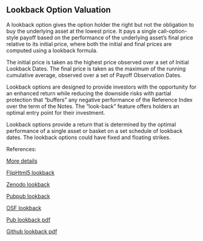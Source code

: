 ## Lookback Option Valuation
   
A lookback option gives the option holder the right but not the obligation to buy the underlying asset at the lowest price. It pays a single call-option-style payoff based on the performance of the underlying asset’s final price relative to its initial price, where both the initial and final prices are computed using a lookback formula.

The initial price is taken as the highest price observed over a set of Initial Lookback Dates. The final price is taken as the maximum of the running cumulative average, observed over a set of Payoff Observation Dates.

Lookback options are designed to provide investors with the opportunity for an enhanced return while reducing the downside risks with partial protection that “buffers” any negative performance of the Reference Index over the term of the Notes. The “look-back” feature offers holders an optimal entry point for their investment.

Lookback options provide a return that is determined by the optimal performance of a single asset or basket on a set schedule of lookback dates. The lookback options could have fixed and
floating strikes.



References:
   
[More details](./EqLookback-10.pdf)     
   
[FlipHtml5 lookback](https://fliphtml5.com/download/download-pdf-file.php?str=x0DZh9GTud3bENXamIzNyQDO3MTPkl0av9mY)
   
[Zenodo lookback](https://zenodo.org/record/4608012/files/EqLookback-10.pdf)
   
[Pubpub lookback](https://david.pubpub.org/pub/1v149gwd/release/1)
   
[OSF lookback](https://osf.io/my7zq/download)

[Pub lookback pdf](https://assets.pubpub.org/ihs0hhhf/21615903281659.pdf)

[Github lookback pdf](https://github.com//alanwhite1203/EqLookback/releases/download/1/EqLookback-10.pdf)  